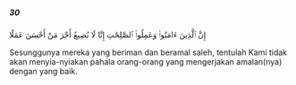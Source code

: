 ##### 30

<span class="ayah">إِنَّ ٱلَّذِينَ ءَامَنُوا۟ وَعَمِلُوا۟ ٱلصَّٰلِحَٰتِ إِنَّا لَا نُضِيعُ أَجْرَ مَنْ أَحْسَنَ عَمَلًا</span>

<span class="ayah_translation">Sesunggunya mereka yang beriman dan beramal saleh, tentulah Kami tidak akan menyia-nyiakan pahala orang-orang yang mengerjakan amalan(nya) dengan yang baik.</span>
